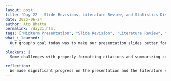 ```yaml
---
layout: post  
title: "Day 22 – Slide Revisions, Literature Review, and Statistics Discussion"  
date: 2025-06-24  
author: Ato Bhatta  
permalink: /day21.html  
tags: ["Midterm Presentation", "Slide Revision", "Literature Review", "Statistics Discussion", "Team Collaboration"]  
what_i_learned: |
  Our group's goal today was to make our presentation slides better for the impending midterm.  We spent the morning going over the comments and making adjustments to the slides' organization, content flow, and visual clarity.  After that, we sought to improve our literature study by include more pertinent publications to back up our findings.  Our mentor provided a brief summary of key statistical ideas in the afternoon, which improved our comprehension of how to manage the data for our project.  We also assisted one another with material organization and citation formatting. Additionally, I learnt how to make technical concepts easier to understand for a general audience. I gained greater experience with correctly arranging sources by working on citations.

blockers: |
  Some challenges with properly formatting citations and summarizing complex articles, but teamwork made it easier to manage.

reflection: |
  We made significant progress on the presentation and the literature study by working together as a team.  I felt more comfortable evaluating data for our project after the statistics session.I'm starting to understand how the facts, writing, and slides from the research all work together.  My confidence in working on research projects in the future is growing with each task.
---
```

